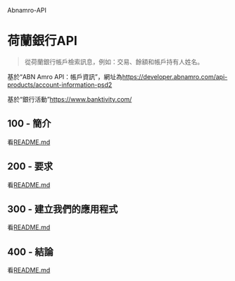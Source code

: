 Abnamro-API

# 荷蘭銀行API

> 從荷蘭銀行帳戶檢索訊息，例如：交易、餘額和帳戶持有人姓名。

基於“ABN Amro API：帳戶資訊”，網址為<https://developer.abnamro.com/api-products/account-information-psd2>

基於“銀行活動”<https://www.banktivity.com/>

## 100 - 簡介

看[README.md](./100/README.md)

## 200 - 要求

看[README.md](./200/README.md)

## 300 - 建立我們的應用程式

看[README.md](./300/README.md)

## 400 - 結論

看[README.md](./400/README.md)
